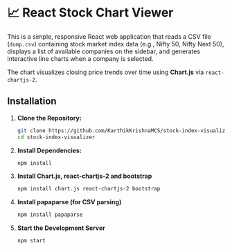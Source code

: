 # 📈 React Stock Chart Viewer

This is a simple, responsive React web application that reads a CSV file (`dump.csv`) containing stock market index data (e.g., Nifty 50, Nifty Next 50), displays a list of available companies on the sidebar, and generates interactive line charts when a company is selected.

The chart visualizes closing price trends over time using **Chart.js** via `react-chartjs-2`.



## Installation

1. **Clone the Repository:**  
   ```bash
   git clone https://github.com/KarthikKrishnaMCS/stock-index-visualizer.git
   cd stock-index-visualizer
2. **Install Dependencies:**  
   ```bash
   npm install
3. **Install Chart.js, react-chartjs-2 and bootstrap**  
   ```bash
   npm install chart.js react-chartjs-2 bootstrap
4. **Install papaparse (for CSV parsing)**  
   ```bash
   npm install papaparse
5. **Start the Development Server**  
   ```bash
   npm start

   




